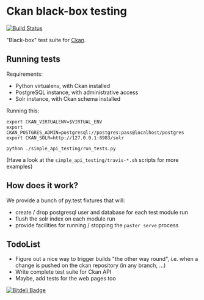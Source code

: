 # Ckan black-box testing

[![Build Status](https://travis-ci.org/rshk/ckan-blackbox-testing.png?branch=master)](https://travis-ci.org/rshk/ckan-blackbox-testing)

"Black-box" test suite for [Ckan](https://github.com/okfn/ckan).


## Running tests

Requirements:

- Python virtualenv, with Ckan installed
- PostgreSQL instance, with administrative access
- Solr instance, with Ckan schema installed

Running this:

```
export CKAN_VIRTUALENV=$VIRTUAL_ENV
export CKAN_POSTGRES_ADMIN=postgresql://postgres:pass@localhost/postgres
export CKAN_SOLR=http://127.0.0.1:8983/solr

python ./simple_api_testing/run_tests.py
```

(Have a look at the ``simple_api_testing/travis-*.sh`` scripts for more examples)


## How does it work?

We provide a bunch of py.test fixtures that will:

- create / drop postgresql user and database for each test module run
- flush the solr index on each module run
- provide facilities for running / stopping the ``paster serve`` process


## TodoList

- Figure out a nice way to trigger builds "the other way round", i.e.
  when a change is pushed on the ckan repository (in any branch, ...)
- Write complete test suite for Ckan API
- Maybe, add tests for the web pages too


[![Bitdeli Badge](https://d2weczhvl823v0.cloudfront.net/rshk/ckan-blackbox-testing/trend.png)](https://bitdeli.com/free "Bitdeli Badge")

